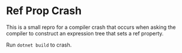 # Ref Prop Crash

This is a small repro for a compiler crash that occurs when asking the compiler to construct an expression tree that sets a ref property.

Run `dotnet build` to crash.
